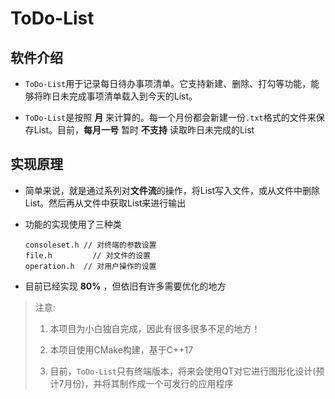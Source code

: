 # ToDo-List

## 软件介绍

* `ToDo-List`用于记录每日待办事项清单。它支持新建、删除、打勾等功能，能够将昨日未完成事项清单载入到今天的List。

* `ToDo-List`是按照 **月** 来计算的。每一个月份都会新建一份`.txt`格式的文件来保存List。目前，**每月一号** 暂时 **不支持** 读取昨日未完成的List





## 实现原理

* 简单来说，就是通过系列对**文件流**的操作，将List写入文件，或从文件中删除List。然后再从文件中获取List来进行输出

* 功能的实现使用了三种类

  ```
  consoleset.h // 对终端的参数设置
  file.h		 // 对文件的设置
  operation.h  // 对用户操作的设置
  ```

* 目前已经实现 **80%** ，但依旧有许多需要优化的地方



> 注意:
>
> 1. 本项目为小白独自完成，因此有很多很多不足的地方！
>
> 2. 本项目使用CMake构建，基于C++17
>
> 3. 目前，`ToDo-List`只有终端版本，将来会使用QT对它进行图形化设计(预计7月份)，并将其制作成一个可发行的应用程序

